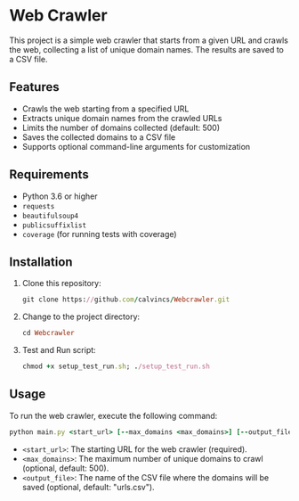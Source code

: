 # Web Crawler

This project is a simple web crawler that starts from a given URL and crawls the web, collecting a list of unique domain names. The results are saved to a CSV file.

## Features

- Crawls the web starting from a specified URL
- Extracts unique domain names from the crawled URLs
- Limits the number of domains collected (default: 500)
- Saves the collected domains to a CSV file
- Supports optional command-line arguments for customization

## Requirements

- Python 3.6 or higher
- `requests`
- `beautifulsoup4`
- `publicsuffixlist`
- `coverage` (for running tests with coverage)

## Installation

1. Clone this repository:

   ```ruby
   git clone https://github.com/calvincs/Webcrawler.git
   ```

2. Change to the project directory:
   ```ruby
   cd Webcrawler
   ```

3. Test and Run script:
   ```ruby
   chmod +x setup_test_run.sh; ./setup_test_run.sh
   ```

## Usage

To run the web crawler, execute the following command:

   ```ruby
   python main.py <start_url> [--max_domains <max_domains>] [--output_file <output_file>]
   ```

   - `<start_url>`: The starting URL for the web crawler (required).
   - `<max_domains>`: The maximum number of unique domains to crawl (optional, default: 500).
   - `<output_file>`: The name of the CSV file where the domains will be saved (optional, default: "urls.csv").

